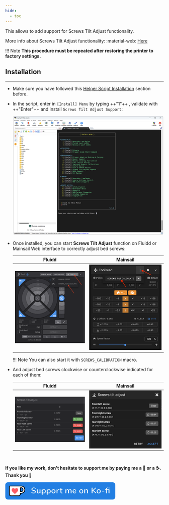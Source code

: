 ```yaml
---
hide:
  - toc
---
```

This allows to add support for Screws Tilt Adjust functionality.

More info about Screws Tilt Adjust functionality: :material-web: [Here](https://www.klipper3d.org/Manual_Level.html#adjusting-bed-leveling-screws-using-the-bed-probe)

!!! Note
    **This procedure must be repeated after restoring the printer to factory settings.**


## Installation
<hr>

- Make sure you have followed this <a href="../../helper-script/helper-script-installation">Helper Script Installation</a> section before.

- In the script, enter in `[Install] Menu` by typing ++"1"++ , validate with ++"Enter"++ and install `Screws Tilt Adjust Support`:

    <img width="900" src="../../assets/img/Creality-Helper-Script/Install_Menu.png">

- Once installed, you can start **Screws Tilt Adjust** function on Fluidd or Mainsail Web interface to correctly adjust bed screws:

    | Fluidd | Mainsail |
    | :---------: | :---------: |
    | <img width="450" src="../../assets/img/Screws-Tilt-Adjust-Support/Fluidd_01.png"> | <img width="450" src="../../assets/img/Screws-Tilt-Adjust-Support/Mainsail_01.png"> |

    !!! Note
        You can also start it with `SCREWS_CALIBRATION` macro.

- And adjust bed screws clockwise or counterclockwise indicated for each of them:

    | Fluidd | Mainsail |
    | :---------: | :---------: |
    | <img width="450" src="../../assets/img/Screws-Tilt-Adjust-Support/Fluidd_02.png"> | <img width="450" src="../../assets/img/Screws-Tilt-Adjust-Support/Mainsail_02.png"> |

<br />

**If you like my work, don't hesitate to support me by paying me a 🍺 or a ☕. Thank you 🙂**

<a href="https://ko-fi.com/guilouz" target="_blank"><img width="350" src="../../assets/img/home/Ko-fi.png"></a>
